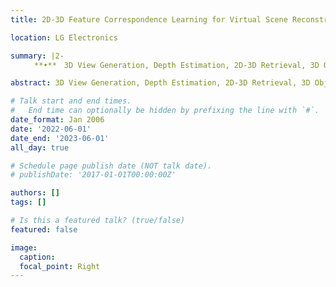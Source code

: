 ```yaml
---
title: 2D-3D Feature Correspondence Learning for Virtual Scene Reconstruction

location: LG Electronics

summary: |2-
  　　**•**　3D View Generation, Depth Estimation, 2D-3D Retrieval, 3D Object Detection

abstract: 3D View Generation, Depth Estimation, 2D-3D Retrieval, 3D Object Detection

# Talk start and end times.
#   End time can optionally be hidden by prefixing the line with `#`.
date_format: Jan 2006
date: '2022-06-01'
date_end: '2023-06-01'
all_day: true

# Schedule page publish date (NOT talk date).
# publishDate: '2017-01-01T00:00:00Z'

authors: []
tags: []

# Is this a featured talk? (true/false)
featured: false

image:
  caption: 
  focal_point: Right
---
```

